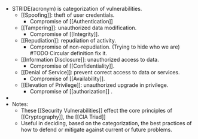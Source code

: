 - STRIDE(acronym) is categorization of vulnerabilities.
	- [[Spoofing]]: theft of user credentials.
		- Compromise of [[Authentication]]
	- [[Tampering]]: unauthorized data modification.
		- Compromise of [[Integrity]].
	- [[Repudiation]]: repudiation of activity.
		- Compromise of non-repudiation. (Trying to hide who we are) #TODO Circular definition fix it.
	- [[Information Disclosure]]: unauthorized access to data.
		- Compromise of [[Confidentiality]].
	- [[Denial of Service]]: prevent correct access to data or services.
		- Compromise of [[Availability]].
	- [[Elevation of Privilege]]: unauthorized upgrade in privilege.
		- Compromise of [[authorization]] .
-
- Notes:
	- These [[Security Vulnerabilities]] effect the core principles of [[Cryptography]], the [[CIA Triad]]
	- Useful in deciding, based on the categorization, the best practices of how to defend or mitigate against current or future problems.